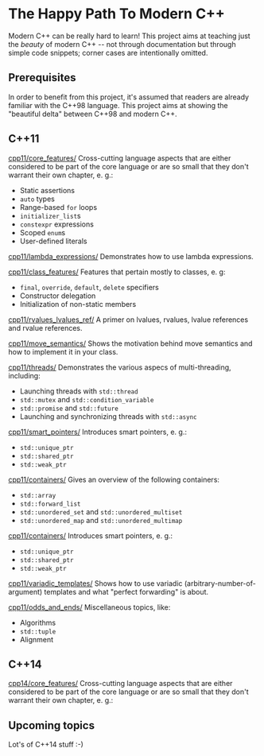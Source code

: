 The Happy Path To Modern C++
============================

Modern C++ can be really hard to learn! This project aims at teaching just the *beauty* of modern C++ -- not through documentation but through simple code snippets; corner cases are intentionally omitted.

Prerequisites
-------------

In order to benefit from this project, it's assumed that readers are already familiar with the C++98 language. This project aims at showing the "beautiful delta" between C++98 and modern C++.

C++11
-----

[cpp11/core_features/](cpp11/core_features/)
Cross-cutting language aspects that are either considered to be part of the core language or are so small that they don't warrant their own chapter, e. g.:
- Static assertions
- `auto` types
- Range-based `for` loops
- `initializer_list`s
- `constexpr` expressions
- Scoped `enum`s
- User-defined literals

[cpp11/lambda_expressions/](cpp11/lambda_expressions/)
Demonstrates how to use lambda expressions.

[cpp11/class_features/](cpp11/class_features/)
Features that pertain mostly to classes, e. g:
- `final`, `override`, `default`, `delete` specifiers
- Constructor delegation
- Initialization of non-static members

[cpp11/rvalues_lvalues_ref/](cpp11/rvalues_lvalues_ref/)
A primer on lvalues, rvalues, lvalue references and rvalue references.

[cpp11/move_semantics/](cpp11/move_semantics/)
Shows the motivation behind move semantics and how to implement it in your class.

[cpp11/threads/](cpp11/threads/)
Demonstrates the various aspecs of multi-threading, including:
- Launching threads with `std::thread`
- `std::mutex` and `std::condition_variable`
- `std::promise` and `std::future`
- Launching and synchronizing threads with `std::async`

[cpp11/smart_pointers/](cpp11/smart_pointers/)
Introduces smart pointers, e. g.:
- `std::unique_ptr`
- `std::shared_ptr`
- `std::weak_ptr`

[cpp11/containers/](cpp11/smart_pointers/)
Gives an overview of the following containers:
- `std::array`
- `std::forward_list`
- `std::unordered_set` and `std::unordered_multiset`
- `std::unordered_map` and `std::unordered_multimap`

[cpp11/containers/](cpp11/smart_pointers/)
Introduces smart pointers, e. g.:
- `std::unique_ptr`
- `std::shared_ptr`
- `std::weak_ptr`

[cpp11/variadic_templates/](cpp11/variadic_templates/)
Shows how to use variadic (arbitrary-number-of-argument) templates and what "perfect forwarding" is about.

[cpp11/odds_and_ends/](cpp11/odds_and_ends/)
Miscellaneous topics, like:
- Algorithms
- `std::tuple`
- Alignment

C++14
-----

[cpp14/core_features/](cpp14/core_features/)
    Cross-cutting language aspects that are either considered to be part of the core language or are so small that they don't warrant their own chapter, e. g.:

Upcoming topics
---------------

Lot's of C++14 stuff :-)
